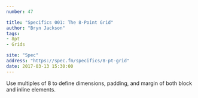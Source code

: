```yaml
---
number: 47

title: "Specifics 001: The 8-Point Grid"
author: "Bryn Jackson"
tags:
- 8pt
- Grids

site: "Spec"
address: "https://spec.fm/specifics/8-pt-grid"
date: 2017-03-13 15:30:00
---
```


Use multiples of 8 to define dimensions, padding, and margin of both block and inline elements.
